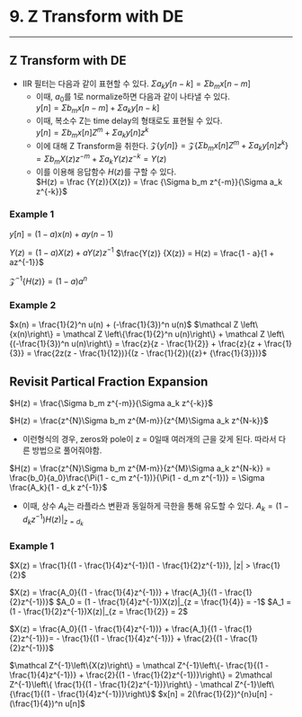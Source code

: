 # 9. Z Transform with DE
---
## Z Transform with DE
- IIR 필터는 다음과 같이 표현할 수 있다.
    $\Sigma a_k y[n - k] =  \Sigma b_m x[n-m]$
    - 이때, $a_0$를 1로 normalize하면 다음과 같이 나타낼 수 있다.<br/>
        $y[n] = \Sigma b_m x[n -m] + \Sigma a_k y[n-k]$
        <br/>
    - 이때, 복소수 Z는 time delay의 형태로도 표현될 수 있다.<br/>
        $y[n] = \Sigma b_m x[n]Z^m  + \Sigma a_k y[n]z^k$
        <br/>
    - 이에 대해 Z Transform을 취한다.
        $\mathcal Z \left\{y[n]\right\} = \mathcal Z \left\{\Sigma b_m x[n]Z^m  + \Sigma a_k y[n]z^k\right\} = \Sigma b_m X(z)z^{-m}  + \Sigma a_k Y(z)z^{-k} = Y(z)$
    - 이를 이용해 응답함수 $H(z)$를 구할 수 있다.<br/>
        $H(z) = \frac {Y(z)}{X(z)} = \frac {\Sigma b_m z^{-m}}{\Sigma a_k z^{-k}}$
        <br/>

### Example 1
$y[n] = (1 - a)x(n) + ay(n - 1)$
<br/>

$Y(z) = (1 - a)X(z) + aY(z)z^{-1}$
$\frac{Y(z)} {X(z)} = H(z) = \frac{1 - a}{1 + az^{-1}}$
<br/>

$\mathcal Z^{-1}\left\{H(z)\right\} = (1 - a)a^n$

### Example 2
$x(n) = \frac{1}{2}^n u(n) + (-\frac{1}{3})^n u(n)$
$\mathcal Z \left\{x(n)\right\} = \mathcal Z \left\{\frac{1}{2}^n u(n)\right\} + \mathcal Z \left\{(-\frac{1}{3})^n u(n)\right\} = \frac{z}{z - \frac{1}{2}} + \frac{z}{z + \frac{1}{3}} = \frac{2z(z - \frac{1}{12})}{(z - \frac{1}{2})({z}+ {\frac{1}{3}})}$

## Revisit Partical Fraction Expansion
$H(z) = \frac{\Sigma b_m z^{-m}}{\Sigma a_k z^{-k}}$
<br/>

$H(z) = \frac{z^{N}\Sigma b_m z^{M-m}}{z^{M}\Sigma a_k z^{N-k}}$
- 이런형식의 경우, zeros와 pole이 z = 0일때 여러개의 근을 갖게 된다. 따라서 다른 방법으로 풀어줘야함.

$H(z) = \frac{z^{N}\Sigma b_m z^{M-m}}{z^{M}\Sigma a_k z^{N-k}} = \frac{b_0}{a_0}\frac{\Pi(1 - c_m z^{-1})}{\Pi(1 - d_m z^{-1})} = \Sigma \frac{A_k}{1 - d_k z^{-1}}$

- 이때, 상수 $A_k$는 라플라스 변환과 동일하게 극한을 통해 유도할 수 있다.
$A_k = (1 - d_k z^{-1})H(z)|_{z = d_k}$

### Example 1
$X(z) = \frac{1}{(1 - \frac{1}{4}z^{-1})(1 - \frac{1}{2}z^{-1})}, |z| > \frac{1}{2}$
<br/>

$X(z) = \frac{A_0}{(1 - \frac{1}{4}z^{-1})} + \frac{A_1}{(1 - \frac{1}{2}z^{-1})}$
$A_0 = (1 - \frac{1}{4}z^{-1})X(z)|_{z = \frac{1}{4}} = -1$
$A_1 = (1 - \frac{1}{2}z^{-1})X(z)|_{z = \frac{1}{2}} = 2$
<br/>

$X(z) = \frac{A_0}{(1 - \frac{1}{4}z^{-1})} + \frac{A_1}{(1 - \frac{1}{2}z^{-1})}=  - \frac{1}{(1 - \frac{1}{4}z^{-1})} + \frac{2}{(1 - \frac{1}{2}z^{-1})}$
<br/>

$\mathcal Z^{-1}\left\{X(z)\right\} = \mathcal Z^{-1}\left\{- \frac{1}{(1 - \frac{1}{4}z^{-1})} + \frac{2}{(1 - \frac{1}{2}z^{-1})}\right\} = 2\mathcal Z^{-1}\left\{ \frac{1}{(1 - \frac{1}{2}z^{-1})}\right\} - \mathcal Z^{-1}\left\{\frac{1}{(1 - \frac{1}{4}z^{-1})}\right\}$
$x[n] = 2(\frac{1}{2})^{n}u[n] - (\frac{1}{4})^n u[n]$
